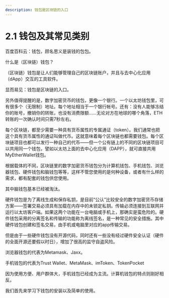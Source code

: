```yaml
---
description: 钱包是区块链的入口
---
```


# 2.1 钱包及其常见类别

百度百科云：钱包，顾名思义是装钱的包包。

什么是（区块链）钱包？

（区块链）钱包是让人们能够管理自己的区块链账户，并且与去中心化应用（dApp）交互的工具软件。

显而易见：钱包是区块链的入口。

另外值得提醒的是，数字加密货币的钱包，更像一个银行。一个以太坊钱包里，可有很多个（无限制）地址。每个地址相当于一个银行帐号。还有：没有人能够冻结你的账号，撤销你的转账，也没有消费限额……无论对方在地球的哪个角落，ETH转账的一次确认时间只需7秒左右。

每个区块链，都至少需要一种具有货币属性的专属通证（token）。我们通常也把这个具有货币属性的通证叫做代币。这就意味着每个区块链也都需要钱包。每个区块链项目也都可以发行一种自己的代币——但一个公有链上的不同的区块链项目可以共用同一个钱包，譬如以太坊上面的去中心化应用（DAPP），就可直接共用MyEtherWallet钱包。

根据载体的不同，区块链里的数字加密货币钱包分为计算机钱包、手机钱包、浏览器钱包、硬件钱包和脑钱包等等，这样不管您使用的是何种设备，或者有什么样的需求，都有配套的钱包供您使用。

其中脑钱包基本已经被淘汰。

硬件钱包是为了离线生成和保存私钥，是目前“公认”比较安全的数字加密货币存储方案——签署交易必须具有加载在内存中的未锁定私钥。传输必须连接到互联网并运行以太坊客户端。如果这两个功能在一台电脑或手机上，那确实是蛮危险的。硬件钱包采用的分离签名和传输的功能称为离线签名，是一种常见的安全措施。其中硬件钱包创建和签名交易，由手机或电脑里对应的app传输交易。

但是由于一些硬件钱包没有开源代码，同时还有一些没有经过硬件安全认证（硬件的全面开源还要假以时日），增加了很高的监守自盗风险。

浏览器钱包的代表为Metamask、Jaxx。

手机钱包的代表为Trust Wallet、MetaMask、imToken、TokenPocket

因为使用方便、用户群体大，手机钱包已经成为主流。计算机钱包的特点则刚好相反。



我们首先来学习下钱包的安装以及简单的使用。
